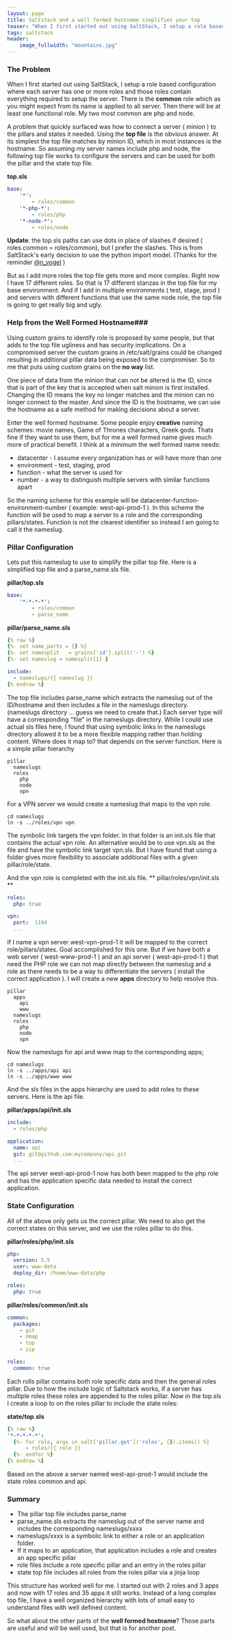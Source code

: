 ```yaml
---
layout: page
title: Saltstack and a well formed hostname simplifies your top
teaser: "When I first started out using SaltStack, I setup a role based configuration where each server has one or more roles and those roles contain everything required to setup the server.  There is the **common** role which as you might expect from its name is applied to all server."
tags: saltstack
header:
    image_fullwidth: "mountains.jpg"
---
```


###  The Problem ###
When I first started out using SaltStack, I setup a role based configuration where each server has one or more roles and those roles contain everything required to setup the server.  There is the **common** role which as you might expect from its name is applied to all server.  Then there will be at least one functional role.  My two most common are php and node.

A problem that quickly surfaced was how to connect a server ( minion ) to the pillars and states it needed.   Using the **top file** is the obvious answer. At its simplest the top file matches by minion ID, which in most instances is the hostname. So assuming my server names include php and node, the following top file works to configure the servers and can be used for both the pillar and the state top file.

**top.sls**

```yaml
base:
    '*':
        - roles/common
    '*-php-*':
        - roles/php
    '*-node-*':
        - roles/node
```
**Update**: the top.sls paths can use dots in place of slashes if desired ( roles.common = roles/common), but I prefer the slashes.  This is from SaltStack's early decision to use the python import model. (Thanks for the reminder [@n_vogel](https://twitter.com/@n_vogel) )

But as I add more roles the top file gets more and more complex.   Right now I have 17 different roles.   So that is 17 different stanzas in the top file for my base environment.  And if I add in multiple environments ( test, stage, prod ) and servers with different functions that use the same node role, the top file is going to get really big and ugly.

###  Help from the Well Formed Hostname###

Using custom grains to identify role is proposed by some people, but that adds to the top file ugliness and has security implications.  On a compromised server the custom grains in /etc/salt/grains could be changed resulting in additional pillar data being exposed to the compromiser.  So to me that puts using custom grains on the **no way** list.

One piece of data from the minion that can not be altered is the ID, since that is part of the key that is accepted when salt minion is first installed.   Changing the ID means the key no longer matches and the minion can no longer connect to the master.  And since the ID is the hostname, we can use the hostname as a safe method for making decisions about a server.

Enter the well formed hostname.  Some people enjoy **creative** naming schemes: movie names, Game of Thrones characters, Greek gods.   Thats fine if they want to use them, but for me a well formed name gives much more of practical benefit.  I think at a minimum the well formed name needs:

* datacenter - I assume every organization has or will have more than one
* environment - test, staging, prod
* function - what the server is used for
* number - a way to distinguish multiple servers with similar functions apart

So the naming scheme for this example will be  datacenter-function-environment-number ( example: west-api-prod-1 ).  In this scheme the function will be used to map a server to a role and the corresponding pillars/states.  Function is not the clearest identifier so instead I am going to call it the nameslug.

###  Pillar Configuration ###
Lets put this nameslug to use to simplify the pillar top file.  Here is a simplified top file and a parse_name.sls file.

**pillar/top.sls**

```yaml
base:
    '*-*-*-*':
        - roles/common
        - parse_name
```

**pillar/parse_name.sls**

```yaml
{% raw %}
{%- set name_parts = {} %}
{%- set namesplit   = grains['id'].split('-') %}
{%- set nameslug = namesplit[1] }

include:
  - nameslugs/{{ nameslug }}
{% endraw %}
```

The top file includes parse_name which extracts the nameslug out of the ID/hostname and then includes a file in the nameslugs directory.  (nameslugs directory ... guess we need to create that.)   Each server type will have a corresponding "file" in the nameslugs directory.   While I could use actual sls files here, I found that using symbolic links in the nameslugs directory allowed it to be a more flexible mapping rather than holding content.  Where does it map to?  that depends on the server function.   Here is a simple pillar hierarchy

```text
pillar
  nameslugs
  roles
    php
    node
    vpn
```

For a VPN server we would create a nameslug that maps to the vpn role.

```text
cd nameslugs
ln -s ../roles/vpn vpn
```

The symbolic link targets the vpn folder.  In that folder is an init.sls file that contains the actual vpn role. An alternative would be to use vpn.sls as the file and have the symbolic link target vpn.sls.  But I have found that using a folder gives more flexibility to associate additional files with a given pillar/role/state.

And the vpn role is completed with the init.sls file.
** pillar/roles/vpn/init.sls **

```yaml
roles:
  php: true

vpn:
  port:  1194
  ...

```

If I name a vpn server west-vpn-prod-1 it will be mapped to the correct role/pillars/states.  Goal accomplished for this one.  But if we have both a web server ( west-www-prod-1 ) and an api server ( west-api-prod-1 ) that need the PHP role we can not map directly between the nameslug and a role as there needs to be a way to differentiate the servers ( install the correct application ).  I will create a new **apps** directory to help resolve this.

```text
pillar
  apps
    api
    www
  nameslugs
  roles
    php
    node
    vpn
```

Now the nameslugs for api and www map to the corresponding apps;

```text
cd nameslugs
ln -s ../apps/api api
ln -s ../apps/www www
```

And the sls files in the apps hierarchy are used to add roles to these servers.  Here is the api file.

**pillar/apps/api/init.sls**

```yaml
include:
  - roles/php

application:
  name: api
  git: git@github.com:mycompany/api.git
  ...
```

The api server west-api-prod-1 now has both been mapped to the php role and has the application specific data needed to install the correct application.

###  State Configuration ###

All of the above only gets us the correct pillar.  We need to also get the correct states on this server, and we use the roles pillar to do this.

**pillar/roles/php/init.sls**

```yaml
php:
  version: 5.5
  user: www-data
  deploy_dir: /home/www-data/php

roles:
  php: true
```

**pillar/roles/common/init.sls**

```yaml
common:
  packages:
    - git
    - nmap
    - top
    - zip

roles:
  common: true
```

Each rolls pillar contains both role specific data and then the general roles pillar.  Due to how the include logic of Saltstack works, if a server has multiple roles these roles are appended to the roles pillar.  Now in the top.sls I create a loop to on the roles pillar to include the state roles:

**state/top.sls**

```yaml
{% raw %}
'*-*-*-*-*':
  {%- for role, args in salt['pillar.get']('roles', {}).items() %}
      - roles/{{ role }}
  {%- endfor %}
{% endraw %}
```

Based on the above a server named west-api-prod-1 would include the state roles common and api.

###  Summary ###

* The pillar top file includes parse_name
* parse_name.sls extracts the nameslug out of the server name and includes the corresponding nameslugs/xxxx
* nameslugs/xxxx is a symbolic link to either a role or an application folder.
* If it maps to an application, that application includes a role and creates an app specific pillar
* role files include a role specific pillar and an entry in the roles pillar
* state top file includes all roles from the roles pillar via a jinja loop

This structure has worked well for me.  I started out with 2 roles and 3 apps and now with 17 roles and 35 apps it still works.  Instead of a long complex top file, I have a well organized hierarchy with lots of small easy to understand files with well defined content.

So what about the other parts of the **well formed hostname**? Those parts are useful and will be well used, but that is for another post.

